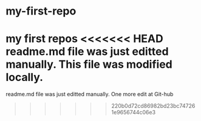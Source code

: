 # my-first-repo
my first repos
<<<<<<< HEAD
readme.md file was just editted manually. This file was modified locally.
=======
readme.md file was just editted manually. One more edit at Git-hub
>>>>>>> 220b0d72cd86982bd23bc747261e9656744c06e3

